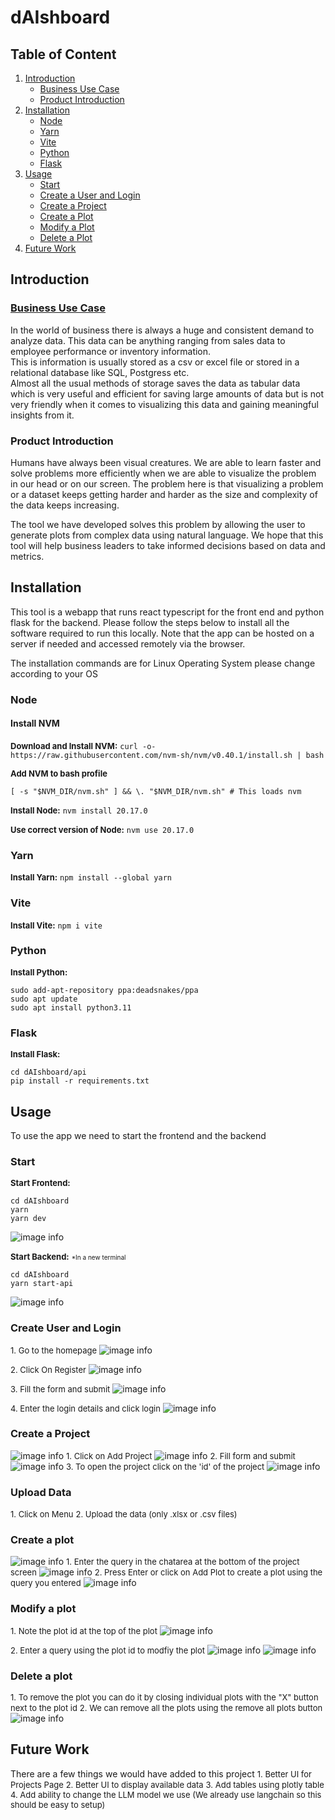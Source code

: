 # dAIshboard 

## Table of Content
1. [Introduction](#introduction)
   - [Business Use Case](#bc)  
   - [Product Introduction](#pi)  
2. [Installation](#installation)
   - [Node](#node)  
   - [Yarn](#yarn)  
   - [Vite](#vite)  
   - [Python](#python)  
   - [Flask](#flask)  
3. [Usage](#usage)
   - [Start](#start)  
   - [Create a User and Login](#user)  
   - [Create a Project](#project)  
   - [Create a Plot](#create)  
   - [Modify a Plot](#modify)  
   - [Delete a Plot](#delete)  
4. [Future Work](#fw)  

## Introduction <a name="introduction"></a>
### <U>Business Use Case</u><a name="bc"></a>
In the world of business there is always a huge and consistent demand to analyze data. This data can be anything ranging from sales data to employee performance or inventory information.<br/>
This is information is usually stored as a csv or excel file or stored in a relational database like SQL, Postgress etc. <br/>
Almost all the usual methods of storage saves the data as tabular data which is very useful and efficient for saving large amounts of data but is not very friendly when it comes to visualizing this data and gaining meaningful insights from it.
### Product Introduction<a name="pi"></a>
Humans have always been visual creatures. We are able to learn faster and solve problems more efficiently when we are able to visualize the problem in our head or on our screen. The problem here is that visualizing a problem or a dataset keeps getting harder and harder as the size and complexity of the data keeps increasing.<br/>

The tool we have developed solves this problem by allowing the user to generate plots from complex data using natural language. We hope that this tool will help business leaders to take informed decisions based on data and metrics.

## Installation <a name="installation"></a>
This tool is a webapp that runs react typescript for the front end and python flask for the backend. Please follow the steps below to install all the software required to run this locally. Note that the app can be hosted on a server if needed and accessed remotely via the browser.

The installation commands are for Linux Operating System please change according to your OS
### Node<a name="node"></a>
#### Install NVM
<font size="2">**Download and Install NVM:**</font>
```curl -o- https://raw.githubusercontent.com/nvm-sh/nvm/v0.40.1/install.sh | bash```

<font size="2">**Add NVM to bash profile**</font>
```export NVM_DIR="$([ -z "${XDG_CONFIG_HOME-}" ] && printf %s "${HOME}/.nvm" || printf %s "${XDG_CONFIG_HOME}/nvm")"
[ -s "$NVM_DIR/nvm.sh" ] && \. "$NVM_DIR/nvm.sh" # This loads nvm
```

<font size="2">**Install Node:**</font>
```nvm install 20.17.0```

<font size="2">**Use correct version of Node:**</font>
```nvm use 20.17.0```

### Yarn<a name="yarn"></a>
<font size="2">**Install Yarn:**</font>
```npm install --global yarn```

### Vite<a name="vite"></a>
<font size="2">**Install Vite:**</font>
```npm i vite```

### Python<a name="python"></a>
<font size="2">**Install Python:**</font>
```
sudo add-apt-repository ppa:deadsnakes/ppa
sudo apt update
sudo apt install python3.11
```

### Flask<a name="flask"></a>
<font size="2">**Install Flask:**</font>
```
cd dAIshboard/api
pip install -r requirements.txt
```

## Usage<a name="usage"></a>
To use the app we need to start the frontend and the backend

### Start<a name="start"></a>
<font size="2">**Start Frontend:**</font>
```
cd dAIshboard
yarn
yarn dev
```
![image info](assets/frontend_success.png)

<font size="2">**Start Backend:**</font>
<font size="1">*In a new terminal</font>
```
cd dAIshboard
yarn start-api
```
![image info](assets/backend_success.png)

### Create User and Login<a name="user"></a>
<font size="2">1. Go to the homepage</font>
![image info](assets/homepage.png)

<font size="2">2. Click On Register</font>
![image info](assets/register.png)

<font size="2">3. Fill the form and submit</font>
![image info](assets/register_success.png)

<font size="2">4. Enter the login details and click login</font>
![image info](assets/login.png)

### Create a Project<a name="project"></a>
![image info](assets/project_page.png)
<font size="2">1. Click on Add Project</font>
![image info](assets/add_project.png)
<font size="2">2. Fill form and submit</font>
![image info](assets/add_project_success.png)
<font size="2">3. To open the project click on the 'id' of the project</font>
![image info](assets/project_id.png)

### Upload Data<a name="data"></a>
<font size="2">1. Click on Menu</font>
<font size="2">2. Upload the data (only .xlsx or .csv files)</font>


### Create a plot<a name="create"></a>
![image info](assets/canvas.png)
<font size="2">1. Enter the query in the chatarea at the bottom of the project screen</font>
![image info](assets/enter_query.png)
<font size="2">2. Press Enter or click on Add Plot to create a plot using the query you entered</font>
![image info](assets/create_plot.png)

### Modify a plot<a name="modify"></a>
<font size="2">1. Note the plot id at the top of the plot</font>
![image info](assets/plot_id.png)

<font size="2">2. Enter a query using the plot id to modfiy the plot</font>
![image info](assets/modify_plot.png)
![image info](assets/modify_plot_success.png)

### Delete a plot<a name="delete"></a>
<font size="2">1. To remove the plot you can do it by closing individual plots with the "X" button next to the plot id</font>
<font size="2">2. We can remove all the plots using the remove all plots button</font>
![image info](assets/remove_plots.png)

## Future Work <a name="fw"></a>
There are a few things we would have added to this project 
<font size="2">1. Better UI for Projects Page</font >
<font size="2">2. Better UI to display available data</font >
<font size="2">3. Add tables using plotly table</font >
<font size="2">4. Add ability to change the LLM model we use (We already use langchain so this should be easy to setup)</font >